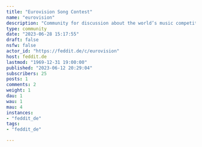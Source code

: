 ```yaml
---
title: "Eurovision Song Contest" 
name: "eurovision"
description: "Community for discussion about the world’s music competition uniting Europe"
type: community
date: "2023-06-28 15:17:55"
draft: false
nsfw: false
actor_id: "https://feddit.de/c/eurovision"
host: feddit.de
lastmod: "1969-12-31 19:00:00"
published: "2023-06-12 20:29:04"
subscribers: 25
posts: 1
comments: 2
weight: 1
dau: 1
wau: 1
mau: 4
instances:
- "feddit_de"
tags: 
- "feddit_de"

---
```

